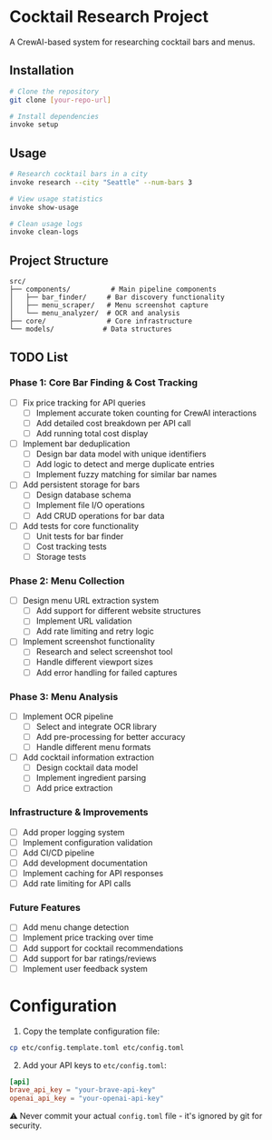 # Cocktail Research Project

A CrewAI-based system for researching cocktail bars and menus.

## Installation

```bash
# Clone the repository
git clone [your-repo-url]

# Install dependencies
invoke setup
```

## Usage

```bash
# Research cocktail bars in a city
invoke research --city "Seattle" --num-bars 3

# View usage statistics
invoke show-usage

# Clean usage logs
invoke clean-logs
```

## Project Structure

```
src/
├── components/          # Main pipeline components
│   ├── bar_finder/     # Bar discovery functionality
│   ├── menu_scraper/   # Menu screenshot capture
│   └── menu_analyzer/  # OCR and analysis
├── core/               # Core infrastructure
└── models/            # Data structures
```

## TODO List

### Phase 1: Core Bar Finding & Cost Tracking
- [ ] Fix price tracking for API queries
  - [ ] Implement accurate token counting for CrewAI interactions
  - [ ] Add detailed cost breakdown per API call
  - [ ] Add running total cost display
- [ ] Implement bar deduplication
  - [ ] Design bar data model with unique identifiers
  - [ ] Add logic to detect and merge duplicate entries
  - [ ] Implement fuzzy matching for similar bar names
- [ ] Add persistent storage for bars
  - [ ] Design database schema
  - [ ] Implement file I/O operations
  - [ ] Add CRUD operations for bar data
- [ ] Add tests for core functionality
  - [ ] Unit tests for bar finder
  - [ ] Cost tracking tests
  - [ ] Storage tests

### Phase 2: Menu Collection
- [ ] Design menu URL extraction system
  - [ ] Add support for different website structures
  - [ ] Implement URL validation
  - [ ] Add rate limiting and retry logic
- [ ] Implement screenshot functionality
  - [ ] Research and select screenshot tool
  - [ ] Handle different viewport sizes
  - [ ] Add error handling for failed captures

### Phase 3: Menu Analysis
- [ ] Implement OCR pipeline
  - [ ] Select and integrate OCR library
  - [ ] Add pre-processing for better accuracy
  - [ ] Handle different menu formats
- [ ] Add cocktail information extraction
  - [ ] Design cocktail data model
  - [ ] Implement ingredient parsing
  - [ ] Add price extraction

### Infrastructure & Improvements
- [ ] Add proper logging system
- [ ] Implement configuration validation
- [ ] Add CI/CD pipeline
- [ ] Add development documentation
- [ ] Implement caching for API responses
- [ ] Add rate limiting for API calls

### Future Features
- [ ] Add menu change detection
- [ ] Implement price tracking over time
- [ ] Add support for cocktail recommendations
- [ ] Add support for bar ratings/reviews
- [ ] Implement user feedback system

# Configuration

1. Copy the template configuration file:
```bash
cp etc/config.template.toml etc/config.toml
```

2. Add your API keys to `etc/config.toml`:
```toml
[api]
brave_api_key = "your-brave-api-key"
openai_api_key = "your-openai-api-key"
```

⚠️ Never commit your actual `config.toml` file - it's ignored by git for security.